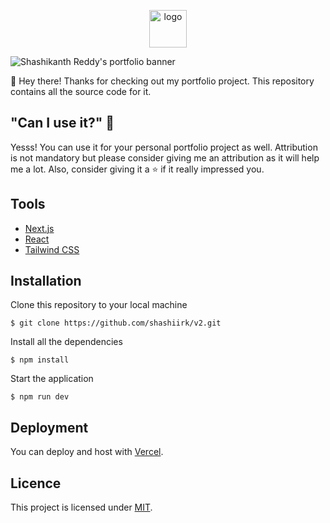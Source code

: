 <p align="center">
  <a href="https://shashi.vercel.app">
    <img alt="logo" src="public/logo.svg" width="60" />
  </a>
</p>

![Shashikanth Reddy's portfolio banner](https://user-images.githubusercontent.com/48406108/160058749-383f1877-7096-4c34-9dcd-bb416e432492.jpg)

👋 Hey there! Thanks for checking out my portfolio project. This repository contains all the source code for it.

## "Can I use it?" 🤔

Yesss! You can use it for your personal portfolio project as well. Attribution is not mandatory but please consider giving me an attribution as it will help me a lot. Also, consider giving it a ⭐ if it really impressed you.

## Tools

- [Next.js](https://nextjs.org)
- [React](https://reactjs.org)
- [Tailwind CSS](https://tailwindcss.com)

## Installation

Clone this repository to your local machine

```
$ git clone https://github.com/shashiirk/v2.git
```

Install all the dependencies

```
$ npm install
```

Start the application

```
$ npm run dev
```

## Deployment

You can deploy and host with [Vercel](https://vercel.com).

## Licence

This project is licensed under [MIT](LICENSE).
